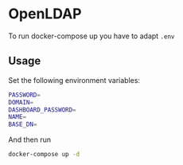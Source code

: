 # OpenLDAP

To run docker-compose up you have to adapt `.env`

## Usage

Set the following environment variables:

```sh
PASSWORD=
DOMAIN=
DASHBOARD_PASSWORD=
NAME=
BASE_DN=
```

And then run

```sh
docker-compose up -d
```
